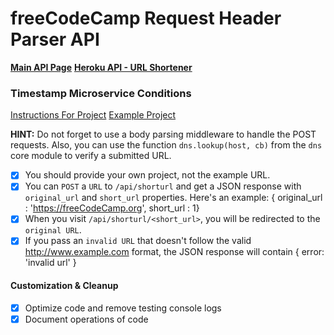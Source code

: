 # freeCodeCamp Request Header Parser API

**[Main API Page](https://fcc-ms-api.herokuapp.com)**
**[Heroku API - URL Shortener](https://fcc-ms-api.herokuapp.com/api/shorturl/landing)**

### Timestamp Microservice Conditions

[Instructions For Project](https://www.freecodecamp.org/learn/back-end-development-and-apis/back-end-development-and-apis-projects/url-shortener-microservice)
[Example Project](https://url-shortener-microservice.freecodecamp.rocks/)

**HINT:** Do not forget to use a body parsing middleware to handle the POST requests. Also, you can use the function `dns.lookup(host, cb)` from the `dns` core module to verify a submitted URL.

- [x] You should provide your own project, not the example URL.
- [x] You can `POST` a `URL` to `/api/shorturl` and get a JSON response with `original_url` and `short_url` properties. Here's an example: { original_url : 'https://freeCodeCamp.org', short_url : 1}
- [x] When you visit `/api/shorturl/<short_url>`, you will be redirected to the `original URL`.
- [x] If you pass an `invalid URL` that doesn't follow the valid http://www.example.com format, the JSON response will contain { error: 'invalid url' }

#### Customization & Cleanup
- [x] Optimize code and remove testing console logs
- [x] Document operations of code
